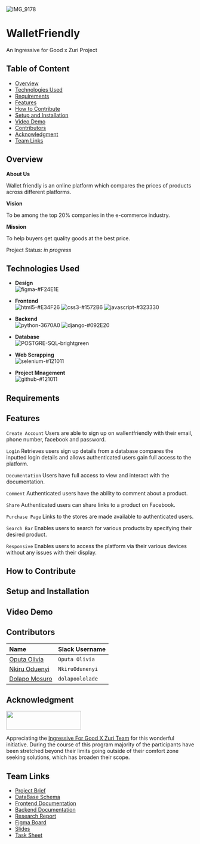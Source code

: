 ![IMG_9178](https://user-images.githubusercontent.com/72948572/183902369-2e490011-e58a-4adb-82cb-cff9d076d9a9.jpg)
 
 # WalletFriendly
 An Ingressive for Good x Zuri Project

## Table of Content
* [Overview](#overview)
* [Technologies Used](#technologies-used)
* [Requirements](#requirements)
* [Features](#features)
* [How to Contribute](#how-to-contribute)
* [Setup and Installation](#setup-and-installation)
* [Video Demo](#video-demo)
* [Contributors](#contributors)
* [Acknowledgment](#acknowledgment)
* [Team Links](#team-links)

## Overview
__About Us__

Wallet friendly is an online platform which compares the prices of products across different platforms.

__Vision__

To be among the top 20% companies in the e-commerce industry.

__Mission__

To help buyers get quality goods at the best price.

Project Status: _in progress_

## Technologies Used
  - __Design__ <br/>
  ![figma-#F24E1E](https://user-images.githubusercontent.com/72948572/183909728-8197f9c8-8b97-4015-8e0b-f8e605b19309.svg)
  
  - __Frontend__ <br/>
  ![html5-#E34F26](https://user-images.githubusercontent.com/72948572/183910382-06b2d259-2f17-4c4f-afb0-0ed20cddd85c.svg) ![css3-#1572B6](https://user-images.githubusercontent.com/72948572/183910424-215b3da2-9067-44ba-a16a-91eefc3d90fc.svg) ![javascript-#323330](https://user-images.githubusercontent.com/72948572/183910461-4e24a5f5-7ad9-48a0-a7b0-94bcba32a94b.svg)

  - __Backend__ <br/>
  ![python-3670A0](https://user-images.githubusercontent.com/72948572/183910681-b6193dcd-8242-4a5e-af78-d79f99fc40b6.svg) ![django-#092E20](https://user-images.githubusercontent.com/72948572/183910701-cdc634b5-9524-4158-8063-045000741e42.svg)

  - __Database__ <br/>
  ![POSTGRE-SQL-brightgreen](https://user-images.githubusercontent.com/72948572/183910301-8bcb404e-4fdd-497f-a493-a33430561a9b.svg)

  - __Web Scrapping__ <br/>
  ![selenium-#121011](https://user-images.githubusercontent.com/72948572/183910223-79339cd5-713d-408c-a79d-918933e4435c.svg)
  
  - __Project Mnagement__ <br/>
  ![github-#121011](https://user-images.githubusercontent.com/72948572/183911700-45ab5ec7-8f95-41ce-8d0e-616ddca2827f.svg)

## Requirements

## Features
  `Create Account` Users are able to sign up on wallentfriendly with their email, phone number, facebook and password.
  
  `Login` Retrieves users sign up details from a database compares the inputted login details and allows authenticated users gain full access to the platform.
  
  `Documentation` Users have full access to view and interact with the documentation.
  
  `Comment` Authenticated users have the ability to comment about a product.
  
  `Share` Authenticated users can share links to a product on Facebook.
 
  `Purchase Page` Links to the stores are made available to authenticated users.
  
  `Search Bar` Enables users to search for various products by specifying their desired product.
  
  `Responsive` Enables users to access the platform via their various devices without any issues with their display.

## How to Contribute 

## Setup and Installation 

## Video Demo

## Contributors

|__Name__ | __Slack Username__|
|:--------|:------------------|
| [Oputa Olivia](https://github.com/oputaolivia)| `Oputa Olivia`|
| [Nkiru Oduenyi](https://github.com/nkirusteph)| `NkiruOdunenyi`|
| [Dolapo Mosuro](https://github.com/Dolapo-Mosuro)| `dolapoololade`|

## Acknowledgment 
<img src="https://res.cloudinary.com/zuri-team/image/upload/zuriboard/tenant-logo/ms5faj5pae6nd03wazk1.png" width="200" height="50">

Appreciating the [Ingressive For Good X Zuri Team](https://training.zuri.team/) for this wonderful initiative.
During the course of this program majority of the participants have been stretched beyond their limits going outside of their comfort zone seeking solutions, which has broaden their scope.

## Team Links

- [Project Brief](https://bit.ly/Team24_PriceCompare_Brief)
- [DataBase Schema](https://bit.ly/Team24_PriceCompare_DataBaseSchema)
- [Frontend Documentation](https://bit.ly/Team24_PriceCompare_FrontendDoc)
- [Backend Documentation](https://bit.ly/Team24_PriceCompare_BE_Doc)
- [Research Report](https://bit.ly/Team24_PriceCompare_Research)
- [Figma Board](https://bit.ly/Team24_PriceCompare_FigmaBoard)
- [Slides](https://www.canva.com/design/DAFHbeze7Nw/n6F3XGAqUlZkHroeOl9C8g/edit?utm_content=DAFHbeze7Nw&utm_campaign=designshare&utm_medium=link2&utm_source=sharebutton)
- [Task Sheet](https://bit.ly/Team24_PriceCompare_TaskSheet)

